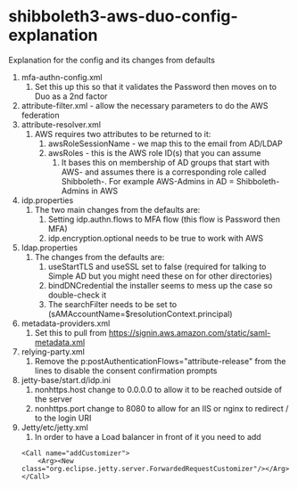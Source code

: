 # shibboleth3-aws-duo-config-explanation
Explanation for the config and its changes from defaults

1. mfa-authn-config.xml
    1. Set this up this so that it validates the Password then moves on to Duo as a 2nd factor
1. attribute-filter.xml - allow the necessary parameters to do the AWS federation
1. attribute-resolver.xml
    1. AWS requires two attributes to be returned to it:
        1. awsRoleSessionName - we map this to the email from AD/LDAP
        1. awsRoles - this is the AWS role ID(s) that you can assume
            1. It bases this on membership of AD groups that start with AWS- and assumes there is a corresponding role called Shibboleth-. For example AWS-Admins in AD = Shibboleth-Admins in AWS
1. idp.properties
    1. The two main changes from the defaults are:
        1. Setting idp.authn.flows to MFA flow (this flow is Password then MFA)
        1. idp.encryption.optional needs to be true to work with AWS
1. ldap.properties
    1. The changes from the defaults are:
        1. useStartTLS and useSSL set to false (required for talking to Simple AD but you might need these on for other directories)
        1. bindDNCredential the installer seems to mess up the case so double-check it
        1. The searchFilter needs to be set to (sAMAccountName=$resolutionContext.principal)
1. metadata-providers.xml
    1. Set this to pull from https://signin.aws.amazon.com/static/saml-metadata.xml
1. relying-party.xml
    1. Remove the p:postAuthenticationFlows="attribute-release" from the lines to disable the consent confirmation prompts
1. jetty-base/start.d/idp.ini
    1. nonhttps.host change to 0.0.0.0 to allow it to be reached outside of the server
    1. nonhttps.port change to 8080 to allow for an IIS or nginx to redirect / to the login URI
1. Jetty/etc/jetty.xml
    1. In order to have a Load balancer in front of it you need to add
    ```
    <Call name="addCustomizer">
        <Arg><New class="org.eclipse.jetty.server.ForwardedRequestCustomizer"/></Arg>
    </Call>
    ```
